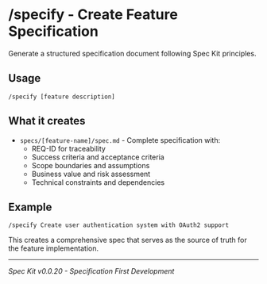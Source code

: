 # /specify - Create Feature Specification

Generate a structured specification document following Spec Kit principles.

## Usage
```
/specify [feature description]
```

## What it creates
- `specs/[feature-name]/spec.md` - Complete specification with:
  - REQ-ID for traceability
  - Success criteria and acceptance criteria
  - Scope boundaries and assumptions
  - Business value and risk assessment
  - Technical constraints and dependencies

## Example
```
/specify Create user authentication system with OAuth2 support
```

This creates a comprehensive spec that serves as the source of truth for the feature implementation.

---
*Spec Kit v0.0.20 - Specification First Development*
